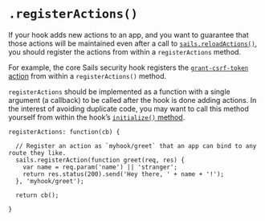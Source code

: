 # `.registerActions()`

If your hook adds new actions to an app, and you want to guarantee that those actions will be maintained even after a call to [`sails.reloadActions()`](http://sailsjs.com/documentation/reference/application/sails-reload-actions), you should register the actions from within a `registerActions` method.

For example, the core Sails security hook registers the [`grant-csrf-token` action](http://sailsjs.com/documentation/concepts/security/csrf#?using-ajax-websockets) from within a `registerActions()` method.

`registerActions` should be implemented as a function with a single argument (a callback) to be called after the hook is done adding actions.  In the interest of avoiding duplicate code, you may want to call this method yourself from within the hook&rsquo;s [`initialize()` method]((http://sailsjs.com/documentation/concepts/extending-sails/Hooks/hookspec/initialize.html)).

```
registerActions: function(cb) {

  // Register an action as `myhook/greet` that an app can bind to any route they like.
  sails.registerAction(function greet(req, res) {
    var name = req.param('name') || 'stranger';
    return res.status(200).send('Hey there, ' + name + '!');
  }, 'myhook/greet');

  return cb();

}
```

<docmeta name="displayName" value=".registerActions()">
<docmeta name="stabilityIndex" value="3">
